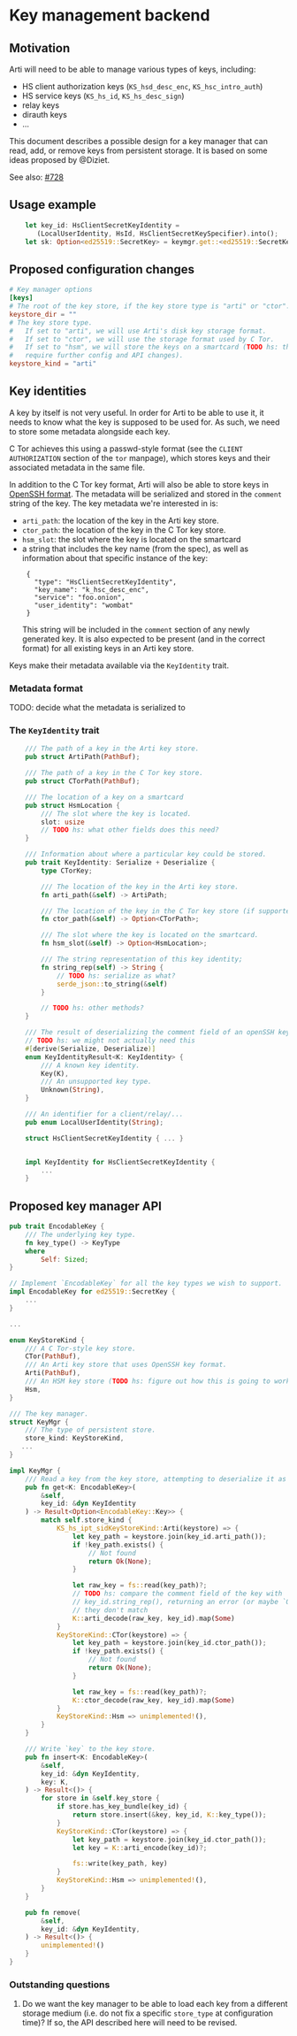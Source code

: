 # Key management backend

## Motivation
Arti will need to be able to manage various types of keys, including:
   * HS client authorization keys (`KS_hsd_desc_enc`, `KS_hsc_intro_auth`)
   * HS service keys (`KS_hs_id`, `KS_hs_desc_sign`)
   * relay keys
   * dirauth keys
   * ...

This document describes a possible design for a key manager that can read, add,
or remove keys from persistent storage. It is based on some ideas proposed by
@Diziet.

See also: [#728]

## Usage example

```rust
    let key_id: HsClientSecretKeyIdentity =
       (LocalUserIdentity, HsId, HsClientSecretKeySpecifier).into();
    let sk: Option<ed25519::SecretKey> = keymgr.get::<ed25519::SecretKey>(key_id)?;
```

## Proposed configuration changes

```toml
# Key manager options
[keys]
# The root of the key store, if the key store type is "arti" or "ctor".
keystore_dir = ""
# The key store type.
#   If set to "arti", we will use Arti's disk key storage format.
#   If set to "ctor", we will use the storage format used by C Tor.
#   If set to "hsm", we will store the keys on a smartcard (TODO hs: this will
#   require further config and API changes).
keystore_kind = "arti"
```

## Key identities

A key by itself is not very useful. In order for Arti to be able to use it, it
needs to know what the key is supposed to be used for. As such, we need to store
some metadata alongside each key.

C Tor achieves this using a passwd-style format (see the `CLIENT AUTHORIZATION`
section of the `tor` manpage), which stores keys and their associated metadata
in the same file.

In addition to the C Tor key format, Arti will also be able to store keys
in [OpenSSH format]. The metadata will be serialized and stored in the `comment`
string of the key. The key metadata we're interested in is:
* `arti_path`: the location of the key in the Arti key store.
* `ctor_path`: the location of the key in the C Tor key store.
* `hsm_slot`: the slot where the key is located on the smartcard
* a string that includes the key name (from the spec), as well as information
  about that specific instance of the key:
  ```
   {
     "type": "HsClientSecretKeyIdentity",
     "key_name": "k_hsc_desc_enc",
     "service": "foo.onion",
     "user_identity": "wombat"
   }
  ```
  This string will be included in the `comment` section of any newly generated
  key. It is also expected to be present (and in the correct format) for all
  existing keys in an Arti key store.

Keys make their metadata available via the `KeyIdentity` trait.

### Metadata format

TODO: decide what the metadata is serialized to

### The `KeyIdentity` trait

```rust
    /// The path of a key in the Arti key store.
    pub struct ArtiPath(PathBuf);

    /// The path of a key in the C Tor key store.
    pub struct CTorPath(PathBuf);

    /// The location of a key on a smartcard
    pub struct HsmLocation {
        /// The slot where the key is located.
        slot: usize
        // TODO hs: what other fields does this need?
    }

    /// Information about where a particular key could be stored.
    pub trait KeyIdentity: Serialize + Deserialize {
        type CTorKey;

        /// The location of the key in the Arti key store.
        fn arti_path(&self) -> ArtiPath;

        /// The location of the key in the C Tor key store (if supported).
        fn ctor_path(&self) -> Option<CTorPath>;

        /// The slot where the key is located on the smartcard.
        fn hsm_slot(&self) -> Option<HsmLocation>;

        /// The string representation of this key identity;
        fn string_rep(self) -> String {
            // TODO hs: serialize as what?
            serde_json::to_string(&self)
        }

        // TODO hs: other methods?
    }

    /// The result of deserializing the comment field of an openSSH key.
    // TODO hs: we might not actually need this
    #[derive(Serialize, Deserialize)]
    enum KeyIdentityResult<K: KeyIdentity> {
        /// A known key identity.
        Key(K),
        /// An unsupported key type.
        Unknown(String),
    }

    /// An identifier for a client/relay/...
    pub enum LocalUserIdentity(String);

    struct HsClientSecretKeyIdentity { ... }


    impl KeyIdentity for HsClientSecretKeyIdentity {
        ...
    }

```

## Proposed key manager API

```rust
pub trait EncodableKey {
    /// The underlying key type.
    fn key_type() -> KeyType
    where
        Self: Sized;
}

// Implement `EncodableKey` for all the key types we wish to support.
impl EncodableKey for ed25519::SecretKey {
    ...
}

...

enum KeyStoreKind {
    /// A C Tor-style key store.
    CTor(PathBuf),
    /// An Arti key store that uses OpenSSH key format.
    Arti(PathBuf),
    /// An HSM key store (TODO hs: figure out how this is going to work).
    Hsm,
}

/// The key manager.
struct KeyMgr {
    /// The type of persistent store.
    store_kind: KeyStoreKind,
   ...
}

impl KeyMgr {
    /// Read a key from the key store, attempting to deserialize it as `K`.
    pub fn get<K: EncodableKey>(
        &self,
        key_id: &dyn KeyIdentity
    ) -> Result<Option<EncodableKey::Key>> {
        match self.store_kind {
            KS_hs_ipt_sidKeyStoreKind::Arti(keystore) => {
                let key_path = keystore.join(key_id.arti_path());
                if !key_path.exists() {
                    // Not found
                    return Ok(None);
                }

                let raw_key = fs::read(key_path)?;
                // TODO hs: compare the comment field of the key with
                // key_id.string_rep(), returning an error (or maybe `Ok(None)`) if
                // they don't match
                K::arti_decode(raw_key, key_id).map(Some)
            }
            KeyStoreKind::CTor(keystore) => {
                let key_path = keystore.join(key_id.ctor_path());
                if !key_path.exists() {
                    // Not found
                    return Ok(None);
                }

                let raw_key = fs::read(key_path)?;
                K::ctor_decode(raw_key, key_id).map(Some)
            }
            KeyStoreKind::Hsm => unimplemented!(),
        }
    }

    /// Write `key` to the key store.
    pub fn insert<K: EncodableKey>(
        &self,
        key_id: &dyn KeyIdentity,
        key: K,
    ) -> Result<()> {
        for store in &self.key_store {
            if store.has_key_bundle(key_id) {
                return store.insert(&key, key_id, K::key_type());
            }
            KeyStoreKind::CTor(keystore) => {
                let key_path = keystore.join(key_id.ctor_path());
                let key = K::arti_encode(key_id)?;

                fs::write(key_path, key)
            }
            KeyStoreKind::Hsm => unimplemented!(),
        }
    }

    pub fn remove(
        &self,
        key_id: &dyn KeyIdentity,
    ) -> Result<()> {
        unimplemented!()
    }
}
```

### Outstanding questions

1. Do we want the key manager to be able to load each key from a different
   storage medium (i.e. do not fix a specific `store_type` at configuration
   time)? If so, the API described here will need to be revised.

[#728]: https://gitlab.torproject.org/tpo/core/arti/-/issues/728
[OpenSSH format]: https://coolaj86.com/articles/the-openssh-private-key-format/
